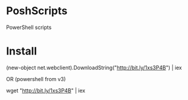 PoshScripts
===========

PowerShell scripts

Install
============
(new-object net.webclient).DownloadString("http://bit.ly/1xs3P4B") | iex

OR (powershell from v3)

 wget "http://bit.ly/1xs3P4B" | iex
